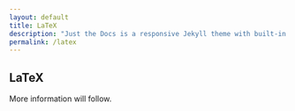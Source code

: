 ```yaml
---
layout: default
title: LaTeX
description: "Just the Docs is a responsive Jekyll theme with built-in search that is easily customizable and hosted on GitHub Pages."
permalink: /latex
---
```


## LaTeX

More information will follow.
